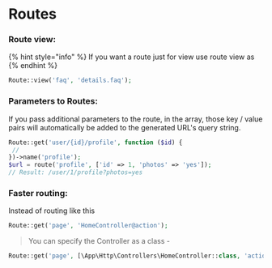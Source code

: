 # Routes

### Route view:

{% hint style="info" %}
If you want a route just for view use route view as
{% endhint %}

```php
Route::view('faq', 'details.faq');
```

### Parameters to Routes:

If you pass additional parameters to the route, in the array, those key / value pairs will automatically be added to the generated URL's query string.

```php
Route::get('user/{id}/profile', function ($id) {
 //
})->name('profile');
$url = route('profile', ['id' => 1, 'photos' => 'yes']);
// Result: /user/1/profile?photos=yes
```

### Faster routing:

Instead of routing like this

```php
Route::get('page', 'HomeController@action');
```

> You can specify the Controller as a class -

```php
Route::get('page', [\App\Http\Controllers\HomeController::class, 'action']);
```

